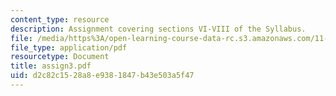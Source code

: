 ```yaml
---
content_type: resource
description: Assignment covering sections VI-VIII of the Syllabus.
file: /media/https%3A/open-learning-course-data-rc.s3.amazonaws.com/11-701-introduction-to-planning-institutional-processes-in-developing-countries-fall-2003/d2c82c1528a8e9381847b43e503a5f47_assign3.pdf
file_type: application/pdf
resourcetype: Document
title: assign3.pdf
uid: d2c82c15-28a8-e938-1847-b43e503a5f47
---
```

